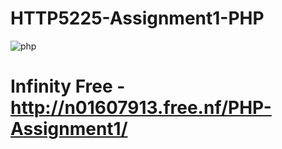 # HTTP5225-Assignment1-PHP
![php](https://github.com/SaloniP26/HTTP5225-Assignment1-PHP/assets/144495609/648cd204-6513-4041-b699-a2116345198e)
# Infinity Free - http://n01607913.free.nf/PHP-Assignment1/
